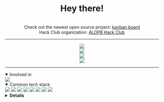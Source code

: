 <div align="center">
    <h1>Hey there!</h1>
    <br>
    <div align="center">
        Check out the newest open source project: <a href="https://github.com/HubertK05/banban">kanban board</a>
        <br />
        Hack Club organization: <a href="https://github.com/ALOPB-Hack-Club">ALOPB Hack Club</a>
    </div>
    <hr />
    <div align="center">
        <img
            src="https://user-images.githubusercontent.com/47300834/180059603-3bd6dbc7-bf2e-4123-a97c-8b834f1fcaff.gif" />
    </div>
    <img src="http://github-readme-streak-stats.herokuapp.com?user=adimac93&theme=dark&background=282c34" />
</div>

<div align="center">
    <img
        src="https://github-readme-stats.vercel.app/api?username=adimac93&show_icons=true&theme=onedark&count_private=true" />
</div>

<div align="center">
    <img
        src="https://github-readme-stats.vercel.app/api/top-langs/?username=adimac93&layout=compact&theme=onedark&count_private=true" />
</div>


<hr />

<details open>
    <summary>Involved in</summary>
    <img src="https://img.shields.io/badge/Hack%20Club-EC3750?style=for-the-badge&logo=Hack%20Club&logoColor=white" />
</details>

<details open>
    <summary>Common tech stack</summary>
    <img src="https://img.shields.io/badge/Rust-000000?style=for-the-badge&logo=rust&logoColor=white" />
<img src="https://img.shields.io/badge/PostgreSQL-316192?style=for-the-badge&logo=postgresql&logoColor=white" />
<img src="https://img.shields.io/badge/PLSQL-F80000?style=for-the-badge&logo=oracle&logoColor=black" />
<img src="https://img.shields.io/badge/redis-%23DD0031.svg?&style=for-the-badge&logo=redis&logoColor=white" />
<img src="https://img.shields.io/badge/TypeScript-007ACC?style=for-the-badge&logo=typescript&logoColor=white" />
<img src="https://img.shields.io/badge/Svelte-4A4A55?style=for-the-badge&logo=svelte&logoColor=FF3E00" />
<img src="https://img.shields.io/badge/Railway-131415?style=for-the-badge&logo=railway&logoColor=white" />
<img src="https://img.shields.io/badge/Cloudflare-F38020?style=for-the-badge&logo=Cloudflare&logoColor=white" />

</details>

<details>
    <summary><b>Details</b></summary>
    <details open>
    <summary>OS & Terminal</summary>
        <img src="https://img.shields.io/badge/Arch_Linux-1793D1?style=for-the-badge&logo=arch-linux&logoColor=white"
            alt="Arch Linux" />
        <img src="https://img.shields.io/badge/mac%20os-000000?style=for-the-badge&logo=apple&logoColor=white" alt="MacOS">
        <img src="https://img.shields.io/badge/starship-DD0B78?style=for-the-badge&logo=starship&logoColor=white"
            alt="Starship.rs">
        <img src="https://img.shields.io/badge/wezterm-4E49EE?style=for-the-badge&logo=wezterm&logoColor=white"
            alt="Wezterm">
        <img src="https://img.shields.io/badge/iTerm2-000000?style=for-the-badge&logo=iterm2&logoColor=white" alt="iTerm">
        <img src="https://img.shields.io/badge/NeoVim-%2357A143.svg?&style=for-the-badge&logo=neovim&logoColor=white"
        alt="Neovim">
        <img src="https://img.shields.io/badge/Obsidian-483699?style=for-the-badge&logo=Obsidian&logoColor=white" />
    </details>
    <details open>
        <summary>I speak</summary>
        <img src="https://img.shields.io/badge/Rust-000000?style=for-the-badge&logo=rust&logoColor=white" />
        <img src="https://img.shields.io/badge/c-%2300599C.svg?style=for-the-badge&logo=c&logoColor=white" alt="C">
        <img src="https://img.shields.io/badge/Kotlin-B125EA?style=for-the-badge&logo=kotlin&logoColor=white" alt="Kotlin">
        <img src="https://img.shields.io/badge/TypeScript-007ACC?style=for-the-badge&logo=typescript&logoColor=white" />
        <img src="https://img.shields.io/badge/C%23-239120?style=for-the-badge&logo=csharp&logoColor=white" alt="C#">
        <img src="https://img.shields.io/badge/Python-FFD43B?style=for-the-badge&logo=python&logoColor=blue" />
        <img src="https://img.shields.io/badge/LaTeX-47A141?style=for-the-badge&logo=LaTeX&logoColor=white" alt="LaTeX">
        <img src="https://img.shields.io/badge/PLSQL-F80000?style=for-the-badge&logo=oracle&logoColor=black" alt="PLSQL">
        <img src="https://img.shields.io/badge/go-%2300ADD8.svg?style=for-the-badge&logo=go&logoColor=white" alt="Go">
        <img src="https://img.shields.io/badge/Dart-0175C2?style=for-the-badge&logo=dart&logoColor=white" alt="Dart">
    </details>
    <details open>
        <summary>Communication</summary>
        <img src="https://img.shields.io/badge/Signal-%23039BE5.svg?&style=for-the-badge&logo=Signal&logoColor=white"
        alt="Signal">
        <img src="https://img.shields.io/badge/proton%20mail-6D4AFF?style=for-the-badge&logo=protonmail&logoColor=white"
            alt="Proton Mail">
        <a href="https://discord.com/users/331744731023409152"><img
        src="https://img.shields.io/badge/Discord-5865F2?style=for-the-badge&logo=discord&logoColor=white"
        alt="Discord"></a>
        <a href="https://dev.to/adimac93"><img src="https://img.shields.io/badge/dev.to-0A0A0A?style=for-the-badge&logo=dev.to&logoColor=white" alt="dev.to"></a>
    </details>
    <details>
        <summary>Web</summary>
        <img src="https://img.shields.io/badge/SvelteKit-FF3E00?style=for-the-badge&logo=Svelte&logoColor=white" />
        <img src="https://img.shields.io/badge/Tailwind_CSS-38B2AC?style=for-the-badge&logo=tailwind-css&logoColor=white" />
        <img src="https://img.shields.io/badge/Astro-0C1222?style=for-the-badge&logo=astro&logoColor=FDFDFE" />
        <img src="https://img.shields.io/badge/pnpm-yellow?style=for-the-badge&logo=pnpm&logoColor=white" alt="PNPM">
        <img src="https://img.shields.io/badge/Vite-B73BFE?style=for-the-badge&logo=vite&logoColor=FFD62E" alt="Vite">
        <img src="https://img.shields.io/badge/Socket.io-black?style=for-the-badge&logo=socket.io&badgeColor=010101" alt="Socket.io">
    </details>
    <details>
        <summary>Edu</summary>
        <img src="https://img.shields.io/badge/Exercism-009CAB?style=for-the-badge&logo=exercism&logoColor=white"
            alt="Exercism">
        <img src="https://img.shields.io/badge/MDN_Web_Docs-black?style=for-the-badge&logo=mdnwebdocs&logoColor=white"
            alt="MDN">
        <img src="https://img.shields.io/badge/Khan%20Academy-14BF96?style=for-the-badge&logo=Khan%20Academy&logoColor=white"
            alt="Khan Academy">
    </details>
    <details>
        <summary>Other stuff that I use</summary>
        <img src="https://img.shields.io/badge/Tauri-FFC131?style=for-the-badge&logo=Tauri&logoColor=white" />
        <img src="https://img.shields.io/badge/Sqlite-003B57?style=for-the-badge&logo=sqlite&logoColor=white" />
        <img src="https://img.shields.io/badge/JWT-000000?style=for-the-badge&logo=JSON%20web%20tokens&logoColor=white" />
        <img src="https://img.shields.io/badge/blender-%23F5792A.svg?style=for-the-badge&logo=blender&logoColor=white"
            alt="Blender">
        <img src="https://img.shields.io/badge/Figma-F24E1E?style=for-the-badge&logo=figma&logoColor=white" alt="Figma">
        <img src="https://img.shields.io/badge/Deno-464647?style=for-the-badge&logo=deno&logoColor=white" alt="Deno">
        <img src="https://img.shields.io/badge/Docker-2CA5E0?style=for-the-badge&logo=docker&logoColor=white" alt="Docker">
        <img src="https://img.shields.io/badge/espressif-E7352C?style=for-the-badge&logo=espressif&logoColor=white"
            alt="Espressif">
        <img src="https://img.shields.io/badge/Godot-478CBF?style=for-the-badge&logo=GodotEngine&logoColor=white" alt="Godot">
        <img src="https://img.shields.io/badge/Nextcloud-0082C9?style=for-the-badge&logo=Nextcloud&logoColor=white" alt="NextCloud">
        <img src="https://img.shields.io/badge/Twilio-F22F46?style=for-the-badge&logo=Twilio&logoColor=white" alt="Twilio">
        <img src="https://img.shields.io/badge/Solana-000?style=for-the-badge&logo=Solana&logoColor=9945FF" alt="Solana">
        <img src="https://img.shields.io/badge/Flutter-02569B?style=for-the-badge&logo=flutter&logoColor=white" alt="Flutter">
        <img src="https://img.shields.io/badge/Grafana-F2F4F9?style=for-the-badge&logo=grafana&logoColor=orange&labelColor=F2F4F9" alt="Grafana">
        <img src="https://img.shields.io/badge/Prometheus-000000?style=for-the-badge&logo=prometheus&labelColor=000000" alt="Prometheus">
    </details>


</details>




